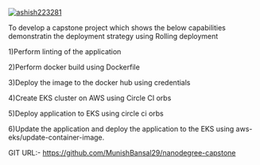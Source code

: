 [![ashish223281](https://circleci.com/gh/ashish223281/NanoDegreefinal.svg?style=svg)](https://circleci.com/gh/ashish223281/NanoDegreefinal)

To develop a capstone project which shows the below capabilities demonstratin the deployment strategy using Rolling deployment

1)Perform linting of the application

2)Perform docker build using Dockerfile

3)Deploy the image to the docker hub using credentials

4)Create EKS cluster on AWS using Circle CI orbs

5)Deploy application to EKS using circle ci orbs

6)Update the application and deploy the application to the EKS using aws-eks/update-container-image.

GIT URL:- https://github.com/MunishBansal29/nanodegree-capstone
